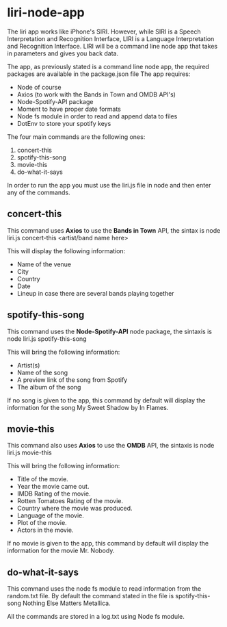 # liri-node-app

The liri app works like iPhone's SIRI. However, while SIRI is a Speech Interpretation and Recognition Interface, LIRI is a Language Interpretation and Recognition Interface. LIRI will be a command line node app that takes in parameters and gives you back data.

The app, as previously stated is a command line node app, the required packages are available in the package.json file
The app requires: 
* Node of course 
* Axios (to work with the Bands in Town and OMDB API's)
* Node-Spotify-API package
* Moment to have proper date formats
* Node fs module in order to read and append data to files
* DotEnv to store your spotify keys

The four main commands are the following ones: 
1. concert-this 
2. spotify-this-song
3. movie-this
4. do-what-it-says 

In order to run the app you must use the liri.js file in node and then enter any of the commands. 

## concert-this ## 

This command uses **Axios** to use the **Bands in Town** API, the sintax is node liri.js concert-this <artist/band name here>

This will display the following information: 
* Name of the venue
* City
* Country
* Date
* Lineup in case there are several bands playing together

## spotify-this-song ## 

This command uses the **Node-Spotify-API** node package, the sintaxis is node liri.js spotify-this-song <song name here>

This will bring the following information: 
* Artist(s)
* Name of the song
* A preview link of the song from Spotify
* The album of the song

If no song is given to the app, this command by default will display the information for the song My Sweet Shadow by In Flames.

## movie-this ## 

This command also uses **Axios** to use the **OMDB** API, the sintaxis is node liri.js movie-this <movie name here>

This will bring the following information: 
* Title of the movie.
* Year the movie came out.
* IMDB Rating of the movie.
* Rotten Tomatoes Rating of the movie.
* Country where the movie was produced.
* Language of the movie.
* Plot of the movie.
* Actors in the movie.

If no movie is given to the app, this command by default will display the information for the movie Mr. Nobody.

## do-what-it-says ##

This command uses the node fs module to read information from the random.txt file. By default the command stated in the file is spotify-this-song Nothing Else Matters Metallica.

All the commands are stored in a log.txt using Node fs module.

